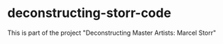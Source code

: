 # deconstructing-storr-code
This is part of the project "Deconstructing Master Artists: Marcel Storr"

